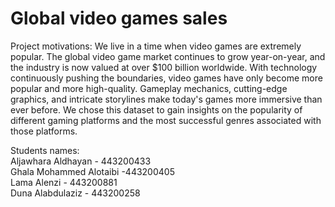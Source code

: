 <h1>Global video games sales</h1>
Project motivations: We live in a time when video games are extremely popular. The global video game market continues to grow year-on-year, and the industry is now valued at over $100 billion worldwide. With technology continuously pushing the boundaries, video games have only become more popular and more high-quality. Gameplay mechanics, cutting-edge graphics, and intricate storylines make today's games more immersive than ever before. 
 We chose this dataset to gain insights on the popularity of different gaming platforms and the most successful genres associated with those platforms.

 Students names:<br>
 Aljawhara Aldhayan - 443200433<br>
 Ghala Mohammed Alotaibi -443200405<br>
 Lama Alenzi - 443200881<br>
 Duna Alabdulaziz - 443200258<br>
